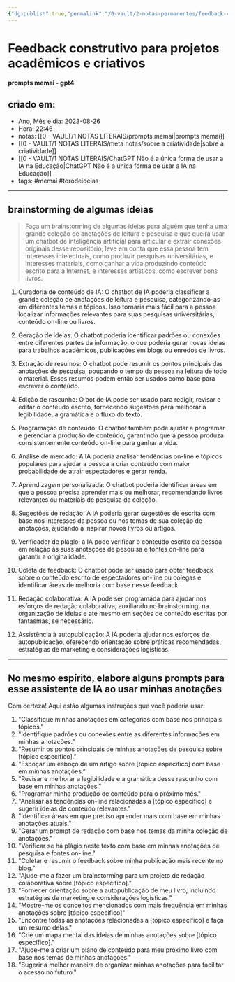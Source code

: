 ```yaml
---
{"dg-publish":true,"permalink":"/0-vault/2-notas-permanentes/feedback-construtivo-para-projetos-academicos-e-criativos/","tags":["permanente","memai","toródeideias"],"dgHomeLink":true,"dgShowLocalGraph":true,"dgShowFileTree":true,"dgEnableSearch":true}
---
```


# Feedback construtivo para projetos acadêmicos e criativos
**prompts memai - gpt4**

## criado em: 
-  Ano, Mês e dia: 2023-08-26
- Hora: 22:46
- notas: [[0 - VAULT/1 NOTAS LITERAIS/prompts memai\|prompts memai]]
- [[0 - VAULT/1 NOTAS LITERAIS/meta notas/sobre a criatividade\|sobre a criatividade]]
- [[0 - VAULT/1 NOTAS LITERAIS/ChatGPT Não é a única forma de usar a IA na Educação\|ChatGPT Não é a única forma de usar a IA na Educação]]
- tags: #memai #toródeideias 
---
## brainstorming de algumas ideias

  >Faça um brainstorming de algumas ideias para alguém que tenha uma grande coleção de anotações de leitura e pesquisa e que queira usar um chatbot de inteligência artificial para articular e extrair conexões originais desse repositório; leve em conta que essa pessoa tem interesses intelectuais, como produzir pesquisas universitárias, e interesses materiais, como ganhar a vida produzindo conteúdo escrito para a Internet, e interesses artísticos, como escrever bons livros. 

1. Curadoria de conteúdo de IA: O chatbot de IA poderia classificar a grande coleção de anotações de leitura e pesquisa, categorizando-as em diferentes temas e tópicos. Isso tornaria mais fácil para a pessoa localizar informações relevantes para suas pesquisas universitárias, conteúdo on-line ou livros.

2. Geração de ideias: O chatbot poderia identificar padrões ou conexões entre diferentes partes da informação, o que poderia gerar novas ideias para trabalhos acadêmicos, publicações em blogs ou enredos de livros. 

3. Extração de resumos: O chatbot pode resumir os pontos principais das anotações de pesquisa, poupando o tempo da pessoa na leitura de todo o material. Esses resumos podem então ser usados como base para escrever o conteúdo.

4. Edição de rascunho: O bot de IA pode ser usado para redigir, revisar e editar o conteúdo escrito, fornecendo sugestões para melhorar a legibilidade, a gramática e o fluxo do texto.

5. Programação de conteúdo: O chatbot também pode ajudar a programar e gerenciar a produção de conteúdo, garantindo que a pessoa produza consistentemente conteúdo on-line para ganhar a vida.

6. Análise de mercado: A IA poderia analisar tendências on-line e tópicos populares para ajudar a pessoa a criar conteúdo com maior probabilidade de atrair espectadores e gerar renda.

7. Aprendizagem personalizada: O chatbot poderia identificar áreas em que a pessoa precisa aprender mais ou melhorar, recomendando livros relevantes ou materiais de pesquisa da coleção.

8. Sugestões de redação: A IA poderia gerar sugestões de escrita com base nos interesses da pessoa ou nos temas de sua coleção de anotações, ajudando a inspirar novos livros ou artigos.

9. Verificador de plágio: a IA pode verificar o conteúdo escrito da pessoa em relação às suas anotações de pesquisa e fontes on-line para garantir a originalidade.

10. Coleta de feedback: O chatbot pode ser usado para obter feedback sobre o conteúdo escrito de espectadores on-line ou colegas e identificar áreas de melhoria com base nesse feedback. 

11. Redação colaborativa: A IA pode ser programada para ajudar nos esforços de redação colaborativa, auxiliando no brainstorming, na organização de ideias e até mesmo em seções de conteúdo escritas por fantasmas, se necessário. 

12. Assistência à autopublicação: A IA poderia ajudar nos esforços de autopublicação, oferecendo orientação sobre práticas recomendadas, estratégias de marketing e considerações logísticas.

---

## No mesmo espírito, elabore alguns  prompts para esse assistente de IA ao usar minhas anotações

Com certeza! Aqui estão algumas instruções que você poderia usar:

1. "Classifique minhas anotações em categorias com base nos principais tópicos."
2. "Identifique padrões ou conexões entre as diferentes informações em minhas anotações."
3. "Resumir os pontos principais de minhas anotações de pesquisa sobre [tópico específico]."
4. "Esboçar um esboço de um artigo sobre [tópico específico] com base em minhas anotações."
5. "Revisar e melhorar a legibilidade e a gramática desse rascunho com base em minhas anotações."
6. "Programar minha produção de conteúdo para o próximo mês."
7. "Analisar as tendências on-line relacionadas a [tópico específico] e sugerir ideias de conteúdo relevantes."
8. "Identificar áreas em que preciso aprender mais com base em minhas anotações atuais."
9. "Gerar um prompt de redação com base nos temas da minha coleção de anotações."
10. "Verificar se há plágio neste texto com base em minhas anotações de pesquisa e fontes on-line."
11. "Coletar e resumir o feedback sobre minha publicação mais recente no blog."
12. "Ajude-me a fazer um brainstorming para um projeto de redação colaborativa sobre [tópico específico]."
13. "Fornecer orientação sobre a autopublicação de meu livro, incluindo estratégias de marketing e considerações logísticas."
14. "Mostre-me os conceitos mencionados com mais frequência em minhas anotações sobre [tópico específico]"
15. "Encontre todas as anotações relacionadas a [tópico específico] e faça um resumo delas."
16. "Crie um mapa mental das ideias de minhas anotações sobre [tópico específico]."
17. "Ajude-me a criar um plano de conteúdo para meu próximo livro com base nos temas de minhas anotações."
18. "Sugerir a melhor maneira de organizar minhas anotações para facilitar o acesso no futuro."